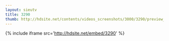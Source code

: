 ```yaml
---
layout: sieutv
title: 3290
thumb: http://hdsite.net/contents/videos_screenshots/3000/3290/preview_360p.mp4.jpg
---
```

{% include iframe src='http://hdsite.net/embed/3290' %}
 
